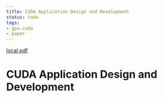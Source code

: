 ```yaml
---
title: CUDA Application Design and Development
status: todo
tags:
- gpu-cuda
- paper
---
```


[local pdf](../../../pdfs/CUDA_Application_Design_and_Development.pdf)

# CUDA Application Design and Development
